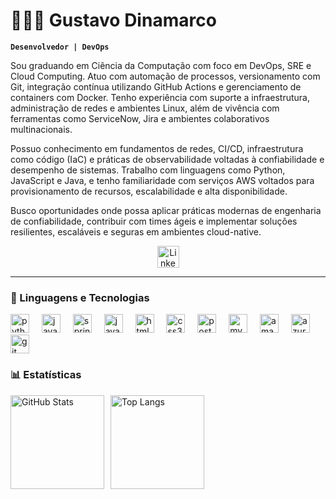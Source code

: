 # 👩🏻‍💻 Gustavo Dinamarco

**`Desenvolvedor | DevOps `**

Sou graduando em Ciência da Computação com foco em DevOps, SRE e Cloud Computing. Atuo com automação de processos, versionamento com Git, integração contínua utilizando GitHub Actions e gerenciamento de containers com Docker. Tenho experiência com suporte a infraestrutura, administração de redes e ambientes Linux, além de vivência com ferramentas como ServiceNow, Jira e ambientes colaborativos multinacionais.

Possuo conhecimento em fundamentos de redes, CI/CD, infraestrutura como código (IaC) e práticas de observabilidade voltadas à confiabilidade e desempenho de sistemas. Trabalho com linguagens como Python, JavaScript e Java, e tenho familiaridade com serviços AWS voltados para provisionamento de recursos, escalabilidade e alta disponibilidade.

Busco oportunidades onde possa aplicar práticas modernas de engenharia de confiabilidade, contribuir com times ágeis e implementar soluções resilientes, escaláveis e seguras em ambientes cloud-native.

<div align="center">
  <a href="https://www.linkedin.com/in/gustavodinamarco/" target="_blank" rel="noopener noreferrer">
    <img 
      src="https://img.shields.io/static/v1?message=LinkedIn&logo=linkedin&label=&color=0077B5&logoColor=white&labelColor=&style=for-the-badge" 
      height="35" 
      alt="LinkedIn logo" 
    />
  </a>
</div>

---

### 🤖 Linguagens e Tecnologias

<div align="left">
  <img src="https://cdn.jsdelivr.net/gh/devicons/devicon/icons/python/python-original.svg" height="30" alt="python logo"  />
  <img width="12" />
  <img src="https://cdn.jsdelivr.net/gh/devicons/devicon/icons/java/java-original.svg" height="30" alt="java logo"  />
  <img width="12" />
  <img src="https://cdn.jsdelivr.net/gh/devicons/devicon/icons/spring/spring-original.svg" height="30" alt="spring logo"  />
  <img width="12" />
  <img src="https://cdn.jsdelivr.net/gh/devicons/devicon/icons/javascript/javascript-original.svg" height="30" alt="javascript logo"  />
  <img width="12" />
  <img src="https://cdn.jsdelivr.net/gh/devicons/devicon/icons/html5/html5-original.svg" height="30" alt="html5 logo"  />
  <img width="12" />
  <img src="https://cdn.jsdelivr.net/gh/devicons/devicon/icons/css3/css3-original.svg" height="30" alt="css3 logo"  />
  <img width="12" />
  <img src="https://cdn.jsdelivr.net/gh/devicons/devicon/icons/postgresql/postgresql-original.svg" height="30" alt="postgresql logo"  />
  <img width="12" />
  <img src="https://cdn.jsdelivr.net/gh/devicons/devicon/icons/mysql/mysql-original.svg" height="30" alt="mysql logo"  />
  <img width="12" />
  <img src="https://cdn.jsdelivr.net/gh/devicons/devicon/icons/amazonwebservices/amazonwebservices-line-wordmark.svg" height="30" alt="amazonwebservices logo"  />
  <img width="12" />
  <img src="https://cdn.jsdelivr.net/gh/devicons/devicon/icons/azure/azure-original.svg" height="30" alt="azure logo"  />
  <img width="12" />
  <img src="https://cdn.jsdelivr.net/gh/devicons/devicon/icons/git/git-original.svg" height="30" alt="git logo"  />
</div>

### 📊 Estatísticas

<div style="display: flex; align-items: center;">
  <img 
    alt="GitHub Stats" 
    height="150" 
    style="padding-right: 10px;" 
    src="https://github-readme-stats.vercel.app/api?username=GustavoDinamarco&show_icons=true&theme=tokyonight&include_all_commits=true&locale=pt-br" 
  />
  <img 
    alt="Top Langs" 
    height="150" 
    src="https://github-readme-stats.vercel.app/api/top-langs/?username=GustavoDinamarco&theme=tokyonight&layout=compact&custom_title=Tecnologias&langs_count=10" 
  />
</div>
